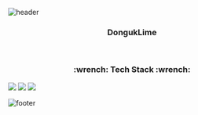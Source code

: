 ![header](https://capsule-render.vercel.app/api?type=egg&color=e0e0e0&height=300&section=header&text=DongukLim&fontSize=90)

<h3 align="center">DongukLime</h3><br>
<h3 align="center">:wrench: Tech Stack :wrench: </h3>
<a><img src="https://img.shields.io/badge/Java-007396?style=flat&logo=Java&logoColor=white"/></a> <a><img src="https://img.shields.io/badge/JavaScript-yellow?style=flat&logo=JavaScript&logoColor=white"/></a> <a><img src="https://img.shields.io/badge/Vue-green?style=flat&logo=Vue.js&logoColor=white"/></a>

![footer](https://capsule-render.vercel.app/api?type=egg&color=e0e0e0&height=300&section=footer&fontSize=90)
